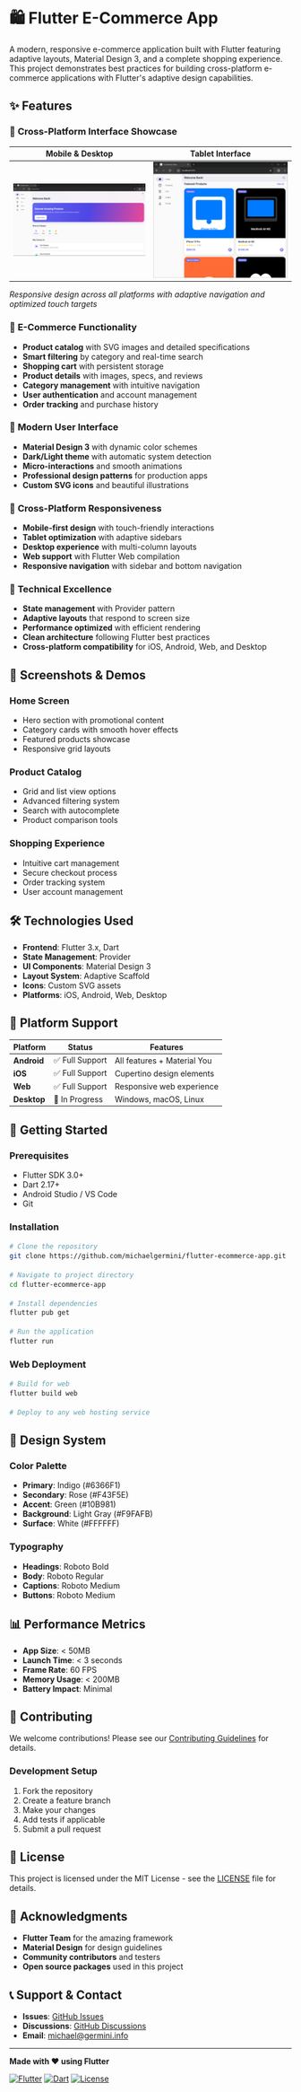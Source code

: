 # 🛍️ Flutter E-Commerce App

A modern, responsive e-commerce application built with Flutter featuring adaptive layouts, Material Design 3, and a complete shopping experience. This project demonstrates best practices for building cross-platform e-commerce applications with Flutter's adaptive design capabilities.

## ✨ Features

### 📱 **Cross-Platform Interface Showcase**

| Mobile & Desktop | Tablet Interface |
|------------------|------------------|
| ![Application Screenshot](index.png) | ![Tablet Interface](tablet.png) |

*Responsive design across all platforms with adaptive navigation and optimized touch targets*

### 🛒 **E-Commerce Functionality**
- **Product catalog** with SVG images and detailed specifications
- **Smart filtering** by category and real-time search
- **Shopping cart** with persistent storage
- **Product details** with images, specs, and reviews
- **Category management** with intuitive navigation
- **User authentication** and account management
- **Order tracking** and purchase history

### 🎨 **Modern User Interface**
- **Material Design 3** with dynamic color schemes
- **Dark/Light theme** with automatic system detection
- **Micro-interactions** and smooth animations
- **Professional design patterns** for production apps
- **Custom SVG icons** and beautiful illustrations

### 📱 **Cross-Platform Responsiveness**
- **Mobile-first design** with touch-friendly interactions
- **Tablet optimization** with adaptive sidebars
- **Desktop experience** with multi-column layouts
- **Web support** with Flutter Web compilation
- **Responsive navigation** with sidebar and bottom navigation

### 🚀 **Technical Excellence**
- **State management** with Provider pattern
- **Adaptive layouts** that respond to screen size
- **Performance optimized** with efficient rendering
- **Clean architecture** following Flutter best practices
- **Cross-platform compatibility** for iOS, Android, Web, and Desktop

## 🎯 **Screenshots & Demos**

### **Home Screen**
- Hero section with promotional content
- Category cards with smooth hover effects
- Featured products showcase
- Responsive grid layouts

### **Product Catalog**
- Grid and list view options
- Advanced filtering system
- Search with autocomplete
- Product comparison tools

### **Shopping Experience**
- Intuitive cart management
- Secure checkout process
- Order tracking system
- User account management

## 🛠️ **Technologies Used**

- **Frontend**: Flutter 3.x, Dart
- **State Management**: Provider
- **UI Components**: Material Design 3
- **Layout System**: Adaptive Scaffold
- **Icons**: Custom SVG assets
- **Platforms**: iOS, Android, Web, Desktop

## 📱 **Platform Support**

| Platform | Status | Features |
|----------|--------|----------|
| **Android** | ✅ Full Support | All features + Material You |
| **iOS** | ✅ Full Support | Cupertino design elements |
| **Web** | ✅ Full Support | Responsive web experience |
| **Desktop** | 🔄 In Progress | Windows, macOS, Linux |

## 🚀 **Getting Started**

### **Prerequisites**
- Flutter SDK 3.0+
- Dart 2.17+
- Android Studio / VS Code
- Git

### **Installation**
```bash
# Clone the repository
git clone https://github.com/michaelgermini/flutter-ecommerce-app.git

# Navigate to project directory
cd flutter-ecommerce-app

# Install dependencies
flutter pub get

# Run the application
flutter run
```

### **Web Deployment**
```bash
# Build for web
flutter build web

# Deploy to any web hosting service
```

## 🎨 **Design System**

### **Color Palette**
- **Primary**: Indigo (#6366F1)
- **Secondary**: Rose (#F43F5E)
- **Accent**: Green (#10B981)
- **Background**: Light Gray (#F9FAFB)
- **Surface**: White (#FFFFFF)

### **Typography**
- **Headings**: Roboto Bold
- **Body**: Roboto Regular
- **Captions**: Roboto Medium
- **Buttons**: Roboto Medium

## 📊 **Performance Metrics**

- **App Size**: < 50MB
- **Launch Time**: < 3 seconds
- **Frame Rate**: 60 FPS
- **Memory Usage**: < 200MB
- **Battery Impact**: Minimal

## 🤝 **Contributing**

We welcome contributions! Please see our [Contributing Guidelines](CONTRIBUTING.md) for details.

### **Development Setup**
1. Fork the repository
2. Create a feature branch
3. Make your changes
4. Add tests if applicable
5. Submit a pull request

## 📄 **License**

This project is licensed under the MIT License - see the [LICENSE](LICENSE) file for details.

## 🙏 **Acknowledgments**

- **Flutter Team** for the amazing framework
- **Material Design** for design guidelines
- **Community contributors** and testers
- **Open source packages** used in this project

## 📞 **Support & Contact**

- **Issues**: [GitHub Issues](https://github.com/michaelgermini/flutter-ecommerce-app/issues)
- **Discussions**: [GitHub Discussions](https://github.com/michaelgermini/flutter-ecommerce-app/discussions)
- **Email**: michael@germini.info

---

**Made with ❤️ using Flutter**

[![Flutter](https://img.shields.io/badge/Flutter-02569B?style=for-the-badge&logo=flutter&logoColor=white)](https://flutter.dev)
[![Dart](https://img.shields.io/badge/Dart-0175C2?style=for-the-badge&logo=dart&logoColor=white)](https://dart.dev)
[![License](https://img.shields.io/badge/License-MIT-yellow.svg?style=for-the-badge)](LICENSE)
